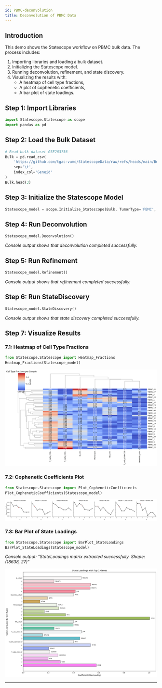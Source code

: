 ```yaml
---
id: PBMC-deconvolution
title: Deconvolution of PBMC Data
---
```


## Introduction

This demo shows the Statescope workflow on PBMC bulk data. The process includes:
1. Importing libraries and loading a bulk dataset.
2. Initializing the Statescope model.
3. Running deconvolution, refinement, and state discovery.
4. Visualizing the results with:
   - A heatmap of cell type fractions,
   - A plot of cophenetic coefficients,
   - A bar plot of state loadings.

## Step 1: Import Libraries

```python
import Statescope.Statescope as scope
import pandas as pd
```

## Step 2: Load the Bulk Dataset

```python
# Read bulk dataset GSE263756
Bulk = pd.read_csv(
    'https://github.com/tgac-vumc/StatescopeData/raw/refs/heads/main/Bulk/PBMC/GSE263756.txt', 
    sep='\t', 
    index_col='Geneid'
)
Bulk.head(3)
```



## Step 3: Initialize the Statescope Model

```python
Statescope_model = scope.Initialize_Statescope(Bulk, TumorType='PBMC', Ncelltypes=7)
```

## Step 4: Run Deconvolution

```python
Statescope_model.Deconvolution()
```

*Console output shows that deconvolution completed successfully.*

## Step 5: Run Refinement

```python
Statescope_model.Refinement()
```

*Console output shows that refinement completed successfully.*

## Step 6: Run StateDiscovery

```python
Statescope_model.StateDiscovery()
```

*Console output shows that state discovery completed successfully.*

## Step 7: Visualize Results

### 7.1: Heatmap of Cell Type Fractions

```python
from Statescope.Statescope import Heatmap_Fractions
Heatmap_Fractions(Statescope_model)
```

![Heatmap Fractions](/img/Demo_7_0.png)

### 7.2: Cophenetic Coefficients Plot

```python
from Statescope.Statescope import Plot_CopheneticCoefficients
Plot_CopheneticCoefficients(Statescope_model)
```

![Cophenetic Coefficients](/img/Demo_8_0.png)

### 7.3: Bar Plot of State Loadings

```python
from Statescope.Statescope import BarPlot_StateLoadings
BarPlot_StateLoadings(Statescope_model)
```

*Console output: "StateLoadings matrix extracted successfully. Shape: (18638, 27)"*

![Bar Plot State Loadings](/img/Demo_9_1.png)

---
